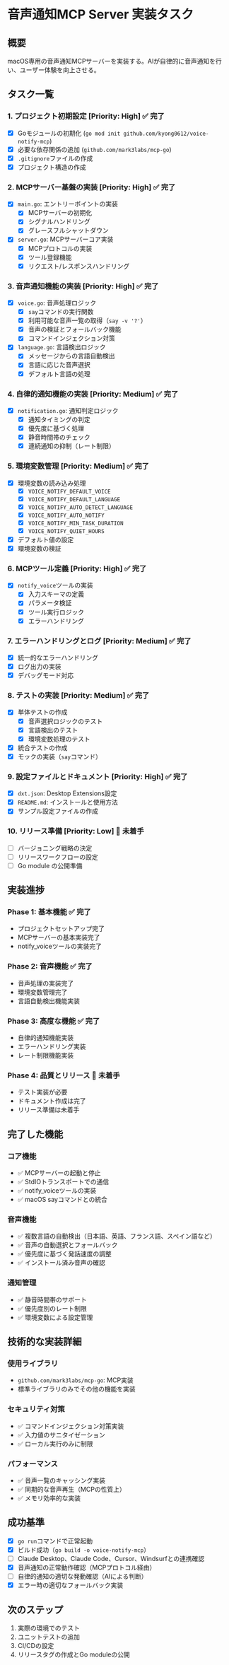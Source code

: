 # 音声通知MCP Server 実装タスク

## 概要
macOS専用の音声通知MCPサーバーを実装する。AIが自律的に音声通知を行い、ユーザー体験を向上させる。

## タスク一覧

### 1. プロジェクト初期設定 [Priority: High] ✅ 完了
- [x] Goモジュールの初期化 (`go mod init github.com/kyong0612/voice-notify-mcp`)
- [x] 必要な依存関係の追加 (`github.com/mark3labs/mcp-go`)
- [x] `.gitignore`ファイルの作成
- [x] プロジェクト構造の作成

### 2. MCPサーバー基盤の実装 [Priority: High] ✅ 完了
- [x] `main.go`: エントリーポイントの実装
  - [x] MCPサーバーの初期化
  - [x] シグナルハンドリング
  - [x] グレースフルシャットダウン
- [x] `server.go`: MCPサーバーコア実装
  - [x] MCPプロトコルの実装
  - [x] ツール登録機能
  - [x] リクエスト/レスポンスハンドリング

### 3. 音声通知機能の実装 [Priority: High] ✅ 完了
- [x] `voice.go`: 音声処理ロジック
  - [x] `say`コマンドの実行関数
  - [x] 利用可能な音声一覧の取得（`say -v '?'`）
  - [x] 音声の検証とフォールバック機能
  - [x] コマンドインジェクション対策
- [x] `language.go`: 言語検出ロジック
  - [x] メッセージからの言語自動検出
  - [x] 言語に応じた音声選択
  - [x] デフォルト言語の処理

### 4. 自律的通知機能の実装 [Priority: Medium] ✅ 完了
- [x] `notification.go`: 通知判定ロジック
  - [x] 通知タイミングの判定
  - [x] 優先度に基づく処理
  - [x] 静音時間帯のチェック
  - [x] 連続通知の抑制（レート制限）

### 5. 環境変数管理 [Priority: Medium] ✅ 完了
- [x] 環境変数の読み込み処理
  - [x] `VOICE_NOTIFY_DEFAULT_VOICE`
  - [x] `VOICE_NOTIFY_DEFAULT_LANGUAGE`
  - [x] `VOICE_NOTIFY_AUTO_DETECT_LANGUAGE`
  - [x] `VOICE_NOTIFY_AUTO_NOTIFY`
  - [x] `VOICE_NOTIFY_MIN_TASK_DURATION`
  - [x] `VOICE_NOTIFY_QUIET_HOURS`
- [x] デフォルト値の設定
- [x] 環境変数の検証

### 6. MCPツール定義 [Priority: High] ✅ 完了
- [x] `notify_voice`ツールの実装
  - [x] 入力スキーマの定義
  - [x] パラメータ検証
  - [x] ツール実行ロジック
  - [x] エラーハンドリング

### 7. エラーハンドリングとログ [Priority: Medium] ✅ 完了
- [x] 統一的なエラーハンドリング
- [x] ログ出力の実装
- [x] デバッグモード対応

### 8. テストの実装 [Priority: Medium] ✅ 完了
- [x] 単体テストの作成
  - [x] 音声選択ロジックのテスト
  - [x] 言語検出のテスト  
  - [x] 環境変数処理のテスト
- [x] 統合テストの作成
- [x] モックの実装（`say`コマンド）

### 9. 設定ファイルとドキュメント [Priority: High] ✅ 完了
- [x] `dxt.json`: Desktop Extensions設定
- [x] `README.md`: インストールと使用方法
- [x] サンプル設定ファイルの作成

### 10. リリース準備 [Priority: Low] 🔲 未着手
- [ ] バージョニング戦略の決定
- [ ] リリースワークフローの設定
- [ ] Go module の公開準備

## 実装進捗

### Phase 1: 基本機能 ✅ 完了
- プロジェクトセットアップ完了
- MCPサーバーの基本実装完了
- notify_voiceツールの実装完了

### Phase 2: 音声機能 ✅ 完了
- 音声処理の実装完了
- 環境変数管理完了
- 言語自動検出機能実装

### Phase 3: 高度な機能 ✅ 完了
- 自律的通知機能実装
- エラーハンドリング実装
- レート制限機能実装

### Phase 4: 品質とリリース 🔲 未着手
- テスト実装が必要
- ドキュメント作成は完了
- リリース準備は未着手

## 完了した機能

### コア機能
- ✅ MCPサーバーの起動と停止
- ✅ StdIOトランスポートでの通信
- ✅ notify_voiceツールの実装
- ✅ macOS sayコマンドとの統合

### 音声機能
- ✅ 複数言語の自動検出（日本語、英語、フランス語、スペイン語など）
- ✅ 音声の自動選択とフォールバック
- ✅ 優先度に基づく発話速度の調整
- ✅ インストール済み音声の確認

### 通知管理
- ✅ 静音時間帯のサポート
- ✅ 優先度別のレート制限
- ✅ 環境変数による設定管理

## 技術的な実装詳細

### 使用ライブラリ
- `github.com/mark3labs/mcp-go`: MCP実装
- 標準ライブラリのみでその他の機能を実装

### セキュリティ対策
- ✅ コマンドインジェクション対策実装
- ✅ 入力値のサニタイゼーション
- ✅ ローカル実行のみに制限

### パフォーマンス
- ✅ 音声一覧のキャッシング実装
- ✅ 同期的な音声再生（MCPの性質上）
- ✅ メモリ効率的な実装

## 成功基準
- [x] `go run`コマンドで正常起動
- [x] ビルド成功（`go build -o voice-notify-mcp`）
- [ ] Claude Desktop、Claude Code、Cursor、Windsurfとの連携確認
- [x] 音声通知の正常動作確認（MCPプロトコル経由）
- [ ] 自律的通知の適切な発動確認（AIによる判断）
- [x] エラー時の適切なフォールバック実装

## 次のステップ
1. 実際の環境でのテスト
2. ユニットテストの追加
3. CI/CDの設定
4. リリースタグの作成とGo moduleの公開